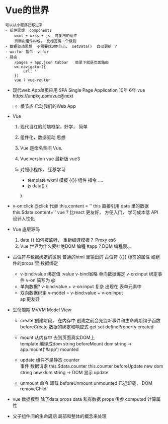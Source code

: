 # Vue的世界
    可以从小程序迁移过来 
    - 组件思想  components  
        wxml + wxss + js  可复用的组件
        页面由组件构成， 比标签高一个级别
    - 数据驱动思想  不需要找DOM节点， setData()  自动更新 ？    
    - wx:for 指令  v-for
    - 路由 
        /pages + app.json tabbar   目录下就是页面路由 
        wx.navigator({
            url: ''
        })
        vue ? vue-router 

- 现代web App单页应用  SPA Single Page Application  10年 6年 
    vue  https://unpkg.com/vue@next 
    - 根节点 启动我们的Web App  

- Vue
    1. 现代当红的前端框架，好学， 简单
    2. 组件化，数据驱动  思想
    3. Vue 是命名空间
        Vue.
    4. Vue.version vue 最新版 vue3 
    5. 对照小程序， 迁移学习 
        - template    wxml 
            模板 {{}} 组件  指令 ....  
        - js    data() {

        }
    
- v-on:click    @click 代替
    this.content = '' this 直接引用 data 里的数据 
    this.$data.content=''
    vue ? 比react 更友好， 方便入门， 学习成本低 
    API 设计人性化 

- Vue 底层源码
    1. data  {}  如何被监听， 重新编译模板？  Proxy  es6 
    2. Vue 世界为什么要杜绝DOM 编程 #app  ?
        DOM 编程慢... 

- 占位符与数据绑定的区别
    普通的html 里输出的 占位符  {{}} 
    标签的属性 或组件的props 里  数据绑定  
    - v-bind:value 绑定值  :value   v-bind省略 单向数据绑定
        v-on:input  绑定事件     v-on  简写为  @
    - 单向数据?
        v-bind:value  + v-on:input   复杂 出现在 表单元素中
    - 双向数据绑定
        v-model = v-bind:value  + v-on:input  
        api更友好 

- 生命周期   MVVM 
    Model  View 
    - create 创建阶段， 在内存中
        创建之前会先监听事件和生命周期钩子函数 beforeCreate
        数据的绑定和响应式 get  set defineProperty   created
    
    - mount 从内存中 去到页面真实DOM上  
        template 编译成dom string beforeMount
        dom string -> app.mount('#app')  mounted 
    
    - update 组件不是静态 counter  
         事件
         数据请求
         this.$data.counter 
         this.counter     beforeUpdate   new dom string
        new dom string  -> DOM 显示  update  

    - unmount 
        命令 卸载 beforeUnmount 
        unmounted 已近卸载， DOM removeChild 

- vue 数据模型 除了data props 
    data 私有数据 
    props 传参
    computed 计算属性

- 父子组件间的生命周期 
    局部和整体的概念来处理
    

    
